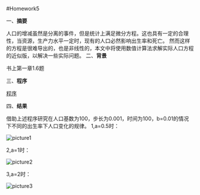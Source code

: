 #Homework5

一、**摘要**
   
   人口的增减虽然是分离的事件，但是统计上满足微分方程。这也具有一定的合理性，当资源，生产力水平一定时，现有的人口必然影响出生率和死亡。
然而这样的方程是很难导出的，也是非线性的，本文中将使用数值计算法求解实际人口方程的近似版，以解决一些实际问题。
二、**背景**
  
   书上第一章1.6题

三、**程序**

[程序](https://raw.githubusercontent.com/Neoofchina/computationalphysics_N2013301020048/master/program/population.py)

四、**结果**

借助上述程序研究在人口基数为100，步长为0.001，时间为100，b=0.01的情况下不同的出生率下人口变化的规律。
1,a=0.5时：

![picture1](https://raw.githubusercontent.com/Neoofchina/computationalphysics_N2013301020048/master/picture/50.jpg)

2,a=1时：

![picture2](https://raw.githubusercontent.com/Neoofchina/computationalphysics_N2013301020048/master/picture/100.jpg)

3,a=2时：

![picture3](https://raw.githubusercontent.com/Neoofchina/computationalphysics_N2013301020048/master/picture/200.jpg)
    

